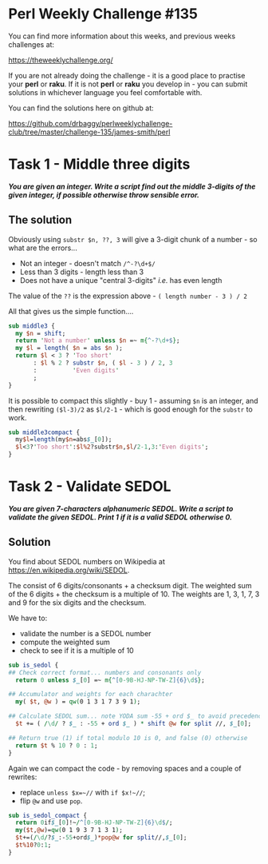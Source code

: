 # Perl Weekly Challenge #135

You can find more information about this weeks, and previous weeks challenges at:

  https://theweeklychallenge.org/

If you are not already doing the challenge - it is a good place to practise your
**perl** or **raku**. If it is not **perl** or **raku** you develop in - you can
submit solutions in whichever language you feel comfortable with.

You can find the solutions here on github at:

https://github.com/drbaggy/perlweeklychallenge-club/tree/master/challenge-135/james-smith/perl

# Task 1 -  Middle three digits

***You are given an integer. Write a script find out the middle 3-digits of the given integer, if possible otherwise throw sensible error.***

## The solution

Obviously using `substr $n, ??, 3` will give a 3-digit chunk of a number - so what are the errors...

 * Not an integer - doesn't match `/^-?\d+$/`
 * Less than 3 digits - length less than 3
 * Does not have a unique "central 3-digits" *i.e.* has even length

The value of the `??` is the expression above - `( length number - 3 ) / 2`

All that gives us the simple function....

```perl
sub middle3 {
  my $n = shift;
  return 'Not a number' unless $n =~ m{^-?\d+$};
  my $l = length( $n = abs $n );
  return $l < 3 ? 'Too short'
       : $l % 2 ? substr $n, ( $l - 3 ) / 2, 3
       :          'Even digits'
       ;
}
```

It is possible to compact this slightly - buy 1 - assuming `$n` is an integer, and then rewriting `($l-3)/2` as `$l/2-1` - which is good enough for the `substr` to work.

```perl
sub middle3compact {
  my$l=length(my$n=abs$_[0]);
  $l<3?'Too short':$l%2?substr$n,$l/2-1,3:'Even digits';
}
```

# Task 2 - Validate SEDOL

***You are given 7-characters alphanumeric SEDOL. Write a script to validate the given SEDOL. Print 1 if it is a valid SEDOL otherwise 0.***

## Solution

You find about SEDOL numbers on Wikipedia at https://en.wikipedia.org/wiki/SEDOL.

The consist of 6 digits/consonants + a checksum digit. The weighted sum of the 6 digits + the checksum is a multiple of 10.
The weights are 1, 3, 1, 7, 3 and 9 for the six digits and the checksum.

We have to:
 * validate the number is a SEDOL number
 * compute the weighted sum
 * check to see if it is a multiple of 10

```perl
sub is_sedol {
## Check correct format... numbers and consonants only
  return 0 unless $_[0] =~ m{^[0-9B-HJ-NP-TW-Z]{6}\d$};

## Accumulator and weights for each charachter
  my( $t, @w ) = qw(0 1 3 1 7 3 9 1);

## Calculate SEDOL sum... note YODA sum -55 + ord $_ to avoid precedence issue
  $t += ( /\d/ ? $_ : -55 + ord $_ ) * shift @w for split //, $_[0];

## Return true (1) if total modulo 10 is 0, and false (0) otherwise
  return $t % 10 ? 0 : 1;
}
```
Again we can compact the code - by removing spaces and a couple of rewrites:

 * replace `unless $x=~//` with `if $x!~//`;
 * flip `@w` and use `pop`.
 
```perl
sub is_sedol_compact {
  return 0if$_[0]!~/^[0-9B-HJ-NP-TW-Z]{6}\d$/;
  my($t,@w)=qw(0 1 9 3 7 1 3 1);
  $t+=(/\d/?$_:-55+ord$_)*pop@w for split//,$_[0];
  $t%10?0:1;
}
```
